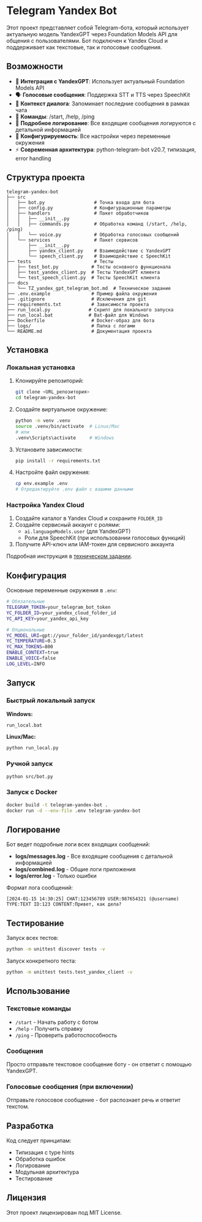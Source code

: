 # Telegram Yandex Bot

Этот проект представляет собой Telegram-бота, который использует актуальную модель YandexGPT через Foundation Models API для общения с пользователями. Бот подключен к Yandex Cloud и поддерживает как текстовые, так и голосовые сообщения.

## Возможности

- 🤖 **Интеграция с YandexGPT**: Использует актуальный Foundation Models API
- 🗣️ **Голосовые сообщения**: Поддержка STT и TTS через SpeechKit
- 🧠 **Контекст диалога**: Запоминает последние сообщения в рамках чата
- 📱 **Команды**: /start, /help, /ping
- 📝 **Подробное логирование**: Все входящие сообщения логируются с детальной информацией
- 🔧 **Конфигурируемость**: Все настройки через переменные окружения
- ⚡ **Современная архитектура**: python-telegram-bot v20.7, типизация, error handling

## Структура проекта

```
telegram-yandex-bot
├── src
│   ├── bot.py                  # Точка входа для бота
│   ├── config.py               # Конфигурационные параметры
│   ├── handlers                # Пакет обработчиков
│   │   ├── __init__.py
│   │   ├── commands.py         # Обработка команд (/start, /help, /ping)
│   │   └── voice.py            # Обработка голосовых сообщений
│   └── services                # Пакет сервисов
│       ├── __init__.py
│       ├── yandex_client.py    # Взаимодействие с YandexGPT
│       └── speech_client.py    # Взаимодействие с SpeechKit
├── tests                       # Тесты
│   ├── test_bot.py            # Тесты основного функционала
│   ├── test_yandex_client.py  # Тесты YandexGPT клиента
│   └── test_speech_client.py  # Тесты SpeechKit клиента
├── docs
│   └── TZ_yandex_gpt_telegram_bot.md  # Техническое задание
├── .env.example               # Пример файла окружения
├── .gitignore                 # Исключения для git
├── requirements.txt           # Зависимости проекта
├── run_local.py              # Скрипт для локального запуска
├── run_local.bat             # Bat-файл для Windows
├── Dockerfile                 # Docker-образ для бота
├── logs/                      # Папка с логами
└── README.md                  # Документация проекта
```

## Установка

### Локальная установка

1. Клонируйте репозиторий:
   ```bash
   git clone <URL_репозитория>
   cd telegram-yandex-bot
   ```

2. Создайте виртуальное окружение:
   ```bash
   python -m venv .venv
   source .venv/bin/activate  # Linux/Mac
   # или
   .venv\Scripts\activate     # Windows
   ```

3. Установите зависимости:
   ```bash
   pip install -r requirements.txt
   ```

4. Настройте файл окружения:
   ```bash
   cp env.example .env
   # Отредактируйте .env файл с вашими данными
   ```

### Настройка Yandex Cloud

1. Создайте каталог в Yandex Cloud и сохраните `FOLDER_ID`
2. Создайте сервисный аккаунт с ролями:
   - `ai.languageModels.user` (для YandexGPT)
   - Роли для SpeechKit (при использовании голосовых функций)
3. Получите API-ключ или IAM-токен для сервисного аккаунта

Подробная инструкция в [техническом задании](docs/TZ_yandex_gpt_telegram_bot.md).

## Конфигурация

Основные переменные окружения в `.env`:

```bash
# Обязательные
TELEGRAM_TOKEN=your_telegram_bot_token
YC_FOLDER_ID=your_yandex_cloud_folder_id
YC_API_KEY=your_yandex_api_key

# Опциональные
YC_MODEL_URI=gpt://your_folder_id/yandexgpt/latest
YC_TEMPERATURE=0.3
YC_MAX_TOKENS=800
ENABLE_CONTEXT=true
ENABLE_VOICE=false
LOG_LEVEL=INFO
```

## Запуск

### Быстрый локальный запуск

**Windows:**
```bash
run_local.bat
```

**Linux/Mac:**
```bash
python run_local.py
```

### Ручной запуск
```bash
python src/bot.py
```

### Запуск с Docker
```bash
docker build -t telegram-yandex-bot .
docker run -d --env-file .env telegram-yandex-bot
```

## Логирование

Бот ведет подробные логи всех входящих сообщений:

- **logs/messages.log** - Все входящие сообщения с детальной информацией
- **logs/combined.log** - Общие логи приложения
- **logs/error.log** - Только ошибки

Формат лога сообщений:
```
[2024-01-15 14:30:25] CHAT:123456789 USER:987654321 (@username) TYPE:TEXT ID:123 CONTENT:Привет, как дела?
```

## Тестирование

Запуск всех тестов:
```bash
python -m unittest discover tests -v
```

Запуск конкретного теста:
```bash
python -m unittest tests.test_yandex_client -v
```

## Использование

### Текстовые команды
- `/start` - Начать работу с ботом
- `/help` - Получить справку
- `/ping` - Проверить работоспособность

### Сообщения
Просто отправьте текстовое сообщение боту - он ответит с помощью YandexGPT.

### Голосовые сообщения (при включении)
Отправьте голосовое сообщение - бот распознает речь и ответит текстом.

## Разработка

Код следует принципам:
- Типизация с type hints
- Обработка ошибок
- Логирование
- Модульная архитектура
- Тестирование

## Лицензия

Этот проект лицензирован под MIT License.